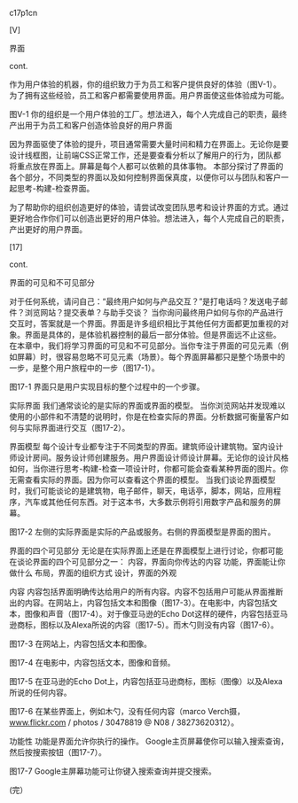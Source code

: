c17p1cn

[V]

界面

cont.

作为用户体验的机器，你的组织致力于为员工和客户提供良好的体验（图V-1）。为了拥有这些经验，员工和客户都需要使用界面。用户界面使这些体验成为可能。

图V-1
你的组织是一个用户体验的工厂。想法进入，每个人完成自己的职责，最终产出用于为员工和客户创造体验良好的用户界面

因为界面驱使了体验的提升，项目通常需要大量时间和精力在界面上。无论你是要设计线框图，让前端CSS正常工作，还是要查看分析以了解用户的行为，团队都将重点放在界面上。屏幕是每个人都可以依赖的具体事物。
本部分探讨了界面的各个部分，不同类型的界面以及如何控制界面保真度，以便你可以与团队和客户一起思考-构建-检查界面。


为了帮助你的组织创造更好的体验，请尝试改变团队思考和设计界面的方式。通过更好地合作你们可以创造出更好的用户体验。想法进入，每个人完成自己的职责，产出更好的用户界面。


[17]

cont.

界面的可见和不可见部分

对于任何系统，请问自己：“最终用户如何与产品交互？”是打电话吗？发送电子邮件？浏览网站？提交表单？与助手交谈？
当你询问最终用户如何与你的产品进行交互时，答案就是一个界面。界面是许多组织相比于其他任何方面都更加重视的对象。界面是具体的，是体验机器控制的最后一部分体验。但是界面远不止这些。
在本章中，我们将学习界面的可见和不可见部分。当你专注于界面的可见元素（例如屏幕）时，很容易忽略不可见元素（场景）。每个界面屏幕都只是整个场景中的一步，是整个用户旅程中的一步（图17-1）。

图17-1
界面只是用户实现目标的整个过程中的一个步骤。


实际界面
我们通常谈论的是实际的界面或界面的模型。
当你浏览网站并发现难以使用的小部件和不清楚的说明时，你是在检查实际的界面。分析数据可衡量客户如何与实际界面进行交互（图17-2）。

界面模型
每个设计专业都专注于不同类型的界面。建筑师设计建筑物。室内设计师设计房间。服务设计师创建服务。用户界面设计师设计屏幕。无论你的设计风格如何，当你进行思考-构建-检查一项设计时，你都可能会查看某种界面的图片。你无需查看实际的界面。因为你可以查看这个界面的模型。
当我们谈论界面模型时，我们可能谈论的是建筑物，电子邮件，聊天，电话亭，脚本，网站，应用程序，汽车或其他任何东西。对于这本书，大多数示例将引用数字产品和服务的屏幕。

图17-2
左侧的实际界面是实际的产品或服务。右侧的界面模型是界面的图片。


界面的四个可见部分
无论是在实际界面上还是在界面模型上进行讨论，你都可能在谈论界面的四个可见部分之一：
内容，界面向你传达的内容
功能，界面能让你做什么
布局，界面的组织方式
设计，界面的外观

内容
内容包括界面明确传达给用户的所有内容。内容不包括用户可能从界面推断出的内容。在网站上，内容包括文本和图像（图17-3）。在电影中，内容包括文本，图像和声音（图17-4）。对于像亚马逊的Echo Dot这样的硬件，内容包括亚马逊商标，图标以及Alexa所说的内容（图17-5）。而木勺则没有内容（图17-6）。

图17-3
在网站上，内容包括文本和图像。




图17-4
在电影中，内容包括文本，图像和音频。

图17-5
在亚马逊的Echo Dot上，内容包括亚马逊商标，图标（图像）以及Alexa所说的任何内容。








图17-6
在某些界面上，例如木勺，没有任何内容（marco Verch摄，www.flickr.com / photos / 30478819 @ N08 / 38273620312）。


功能性
功能是界面允许你执行的操作。 Google主页屏幕使你可以输入搜索查询，然后按搜索按钮（图17-7）。

图17-7
Google主屏幕功能可让你键入搜索查询并提交搜索。

(完）